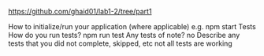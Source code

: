 https://github.com/ghaid01/lab1-2/tree/part1

How to initialize/run your application (where applicable)
e.g. 
npm start
Tests
How do you run tests? npm run test
Any tests of note? no
Describe any tests that you did not complete, skipped, etc 
not all tests are working 